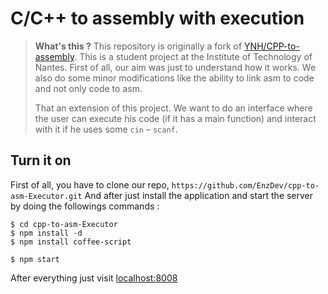 # C/C++ to assembly with execution

> **What's this ?**
> This repository is originally a fork of [YNH/CPP-to-assembly](https://github.com/ynh/cpp-to-assembly).
> This is a student project at the Institute of Technology of Nantes. First of all, our aim was just to understand how it works.
> We also do some minor modifications like the ability to link asm to code and not only code to asm.
>
> That an extension of this project. We want to do an interface where the user can execute his code (if it has a main function)
> and interact with it if he uses some `cin` &ndash; `scanf`.

## Turn it on
First of all, you have to clone our repo, `https://github.com/EnzDev/cpp-to-asm-Executor.git`
And after just install the application and start the server by doing the followings commands :
```
$ cd cpp-to-asm-Executor
$ npm install -d
$ npm install coffee-script

$ npm start
```

After everything just visit [localhost:8008](localhost:8008)